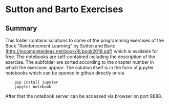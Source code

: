# Sutton and Barto Exercises

## Summary

This folder contains solutions to some of the programming exercises of the Book "Reinforcement Learning" by Sutton and Barto (http://incompleteideas.net/book/RLbook2018.pdf) which is available for free. The notebooks are self-contained including the description of the exercise.
The subfolder are sorted according to the chapter number in which the exercises appear. The solution itself is in the form of jupyter notebooks which can be opened in github directly or via

        pip install jupyter
        jupyter notebook

After that the notebook server can be accessed via browser on port 8888.
